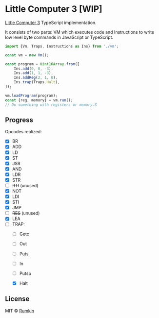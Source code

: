 # Little Computer 3 [WIP]

[Little Computer 3](https://en.wikipedia.org/wiki/LC-3) TypeScript implementation.

It consists of two parts: VM which executes code and Instructions to write
low level byte commands in JavaScript or TypeScript.

```javascript
import {Vm, Traps, Instructions as Ins} from './vm';

const vm = new Vm();

const program = Uint16Array.from([
    Ins.add(0, 0, -3),
    Ins.add(1, 1, -3),
    Ins.addReg(2, 1, 0),
    Ins.trap(Traps.Halt),
]);

vm.loadProgram(program);
const {reg, memory} = vm.run();
// Do something with registers or memory.ß
```

## Progress

Opcodes realized:

- [x] BR
- [x] ADD
- [x] LD
- [x] ST
- [x] JSR
- [x] AND
- [x] LDR
- [x] STR
- [ ] ~~RTI~~ (unused)
- [x] NOT
- [x] LDI
- [x] STI
- [x] JMP
- [ ] ~~RES~~ (unused)
- [x] LEA
- [ ] TRAP:
    - [ ] Getc
    - [ ] Out
    - [ ] Puts
    - [ ] In
    - [ ] Putsp
    - [x] Halt


## License

MIT © [Rumkin](https://rumk.in)